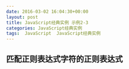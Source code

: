 ```yaml
---
date: 2016-03-02 16:04:30+00:00
layout: post
title: JavaScript经典实例 示例2-3
categories: JavaScript经典实例
tags:  JavaScript  JavaScript经典实例
---
```


匹配正则表达式字符的正则表达式
----------------

<!DOCTYPE html>
<html xmlns="http://www.w3.org/1999/xhtml">
    <head>
        <title>Replacement Insanity</title>
        <script>
        //<![CDATA[
            window.onload=function() {
                
                // 查找 \d
                var re = /\\d/,
                    pattern = "\\d{4}",
                    str = "I want 1111 to find 3334 certain 5343 things 8484",
                    re2 = new RegExp(pattern,"g"),
                    str1 = str.replace(re2,"****");
                    
                document.getElementById('result1').innerHTML = str1;
                var pattern2 = pattern.replace(re,"\\D"),
                    re3 = new RegExp(pattern2,"g"),
                    str2 = str.replace(re3, "****");
                    
                document.getElementById('result1').innerHTML = str2;
            }
        //--><!]]>
        </script>
    </head>
    <body>
        <p>content</p>
        <p id="result1"></p>
        <p id="result2"></p>
    </body>
</html>


源码如下：

{% highlight yaml %} 
<!DOCTYPE html>
<html xmlns="http://www.w3.org/1999/xhtml">
    <head>
        <title>Replacement Insanity</title>
        <script>
        //<![CDATA[
            window.onload=function() {
                
                // 查找 \d
                var re = /\\d/,
                    pattern = "\\d{4}",
                    str = "I want 1111 to find 3334 certain 5343 things 8484",
                    re2 = new RegExp(pattern,"g"),
                    str1 = str.replace(re2,"****");
                    
                alert(str1);
                var pattern2 = pattern.replace(re,"\\D"),
                    re3 = new RegExp(pattern2,"g"),
                    str2 = str.replace(re3, "****");
                    
                alert(str2);
            }
        //--><!]]>
        </script>
    </head>
    <body>
        <p>content</p>
    </body>
</html>
{% endhighlight %}